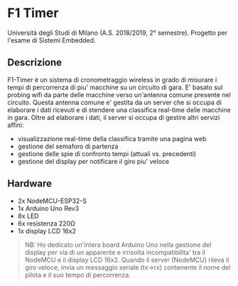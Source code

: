 # F1 Timer
Università degli Studi di Milano (A.S. 2018/2019, 2° semestre). Progetto per l'esame di Sistemi Embedded. 

## Descrizione
F1-Timer è un sistema di cronometraggio wireless in grado di misurare i tempi di percorrenza di piu' macchine su un circuito di gara. E' basato sul probing wifi da parte delle macchine verso un'antenna comune presente nel circuito. Questa antenna comune e' gestita da un server che si occupa di elaborare i dati ricevuti e di stendere una classifica real-time delle macchine in gara. Oltre ad elaborare i dati, il server si occupa di gestire altri servizi affini:
- visualizzazione real-time della classifica tramite una pagina web
- gestione del semaforo di partenza
- gestione delle spie di confronto tempi (attuali vs. precedenti)
- gestione del display per notificare il giro piu' veloce

## Hardware
- 2x NodeMCU-ESP32-S
- 1x Arduino Uno Rev3
- 8x LED
- 6x resistenza 220Ω
- 1x display LCD 16x2

> NB: Ho dedicato un'intera board Arduino Uno nella gestione del display per via di un apparente e irrisolta incompatibilita' tra il NodeMCU e il display LCD 16x2. Quando il server (NodeMCU) rileva il giro veloce, invia un messaggio seriale (tx->rx) contenente il nome del pilota e il suo tempo di percorrenza. 
